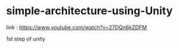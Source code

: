 # simple-architecture-using-Unity
link : https://www.youtube.com/watch?v=27DQn6kZDFM


1st step of unity
